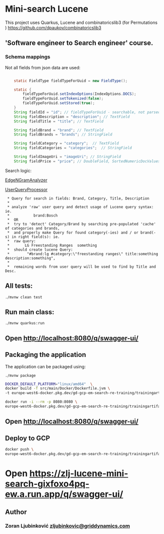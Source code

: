 # Mini-search Lucene

This project uses Quarkus, Lucene
and combinatoricslib3 (for Permutations ) <https://github.com/dpaukov/combinatoricslib3>

## 'Software engineer to Search engineer' course.

### Schema mappings
Not all fields from json data are used:
```java

    static FieldType fieldTypeForUuid = new FieldType();

    static {
        fieldTypeForUuid.setIndexOptions(IndexOptions.DOCS);
        fieldTypeForUuid.setTokenized(false);
        fieldTypeForUuid.setStored(true);
    }
    String fieldId = "id"; // fieldTypeForUuid - searchable, not parsed
    String fieldDescription = "description"; // TextField
    String fieldTitle = "title"; // TextField

    String fieldBrand = "brand"; // TextField
    String fieldBrands = "brands"; // StringField

    String fieldCategory = "category";  // TextField
    String fieldCategories = "categories";  // StringField

    String fieldImageUri = "imageUri"; // StringField
    String fieldPrice = "price"; // DoubleField, SortedNumericDocValuesField
```
Search logic:

[EdgeNGramAnalyzer](src/main/java/com/gd/lucene/service/utils/EdgeNGramAnalyzer.java)

[UserQueryProcessor](src/main/java/com/gd/lucene/service/utils/UserQueryProcessor.java)

     * Query for search in fields: Brand, Category, Title, Description
     * 
     * analyze 'raw' user query and detect usage of Lucene query syntax: ie.
     *           brand:Bosch
     *  OR
     *  try to 'detect' Category/Brand by searching pre-populated 'cache' of categories and brands,
     *  and properly make Query for found category(-ies) and / or brand(-s) in right field(s): ie.
     *  raw query:
     *       LG Freestanding Ranges  something
     *  should create lucene Query:
     *        "#brand:lg #category:\"freestanding ranges\" title:something description:something",
     * 
     *  remaining words from user query will be used to find by Title and Desc.

## All tests:

```shell
./mvnw clean test
```

## Run main class:

```shell
./mvnw quarkus:run
```

## Open <http://localhost:8080/q/swagger-ui/>


## Packaging the application

The application can be packaged using:

```shell script
./mvnw package
```


```bash
DOCKER_DEFAULT_PLATFORM="linux/amd64"  \
docker build -f src/main/Docker/Dockerfile.jvm \
-t europe-west6-docker.pkg.dev/gd-gcp-em-search-re-training/trainingartifacts/zlj-lucene-mini_search:0.1 .
```

```bash
docker run -i --rm -p 8080:8080 \
europe-west6-docker.pkg.dev/gd-gcp-em-search-re-training/trainingartifacts/zlj-lucene-mini_search:0.1
```



## Open <http://localhost:8080/q/swagger-ui/>

## Deploy to GCP

```bash
docker push \
europe-west6-docker.pkg.dev/gd-gcp-em-search-re-training/trainingartifacts/zlj-lucene-mini_search:0.1
```



# Open <https://zlj-lucene-mini-search-gixfoxo4pq-ew.a.run.app/q/swagger-ui/>



## Author

### Zoran Ljubinković [zljubinkovic@griddynamics.com](mailto:zljubinkovic@griddynamics.com)




